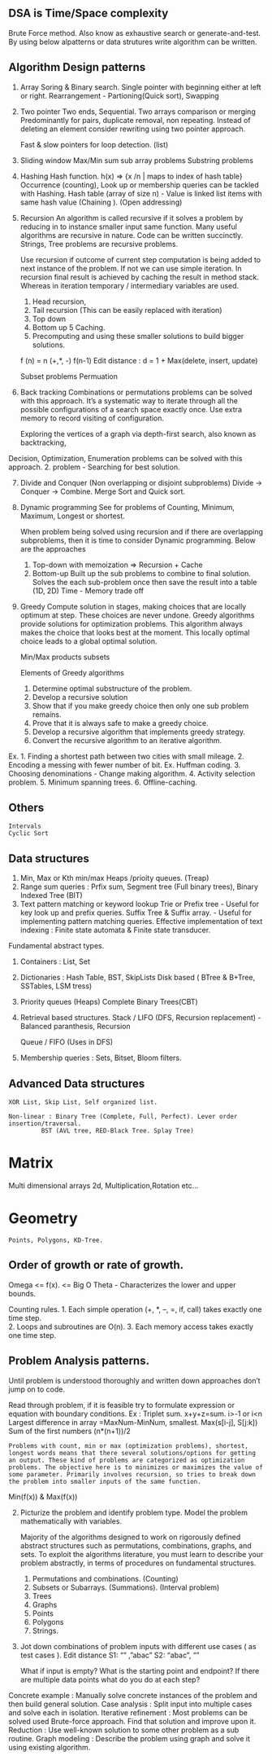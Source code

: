## DSA is Time/Space complexity

Brute Force method. Also know as exhaustive search or generate-and-test. By using below alpatterns or data strutures write algorithm can be written.

## Algorithm Design patterns 
1. Array 
	Soring & Binary search.
	Single pointer with beginning either at left or right.
	Rearrangement - Partioning(Quick sort),  Swapping

2. Two pointer
	 Two ends, Sequential.
	 Two arrays comparison or merging
	 Predominantly for pairs, duplicate removal, non repeating.
	 Instead of deleting an element consider rewriting using two pointer approach.

	 Fast & slow pointers for loop detection. (list)

3. Sliding window 
	Max/Min sum sub array problems
	Substring problems

4. Hashing
	Hash function.  h(x) => {x /n |  maps to index of hash table}
	Occurrence (counting), Look up or membership queries can be tackled with Hashing.
	Hash table (array of size n) - Value is linked list items with same hash value (Chaining ). (Open addressing) 

5. Recursion
	An algorithm is called recursive if it solves a problem by reducing in to instance smaller input same function. Many useful algorithms are recursive in nature. Code can be written succinctly.  Strings, Tree problems are recursive problems.

	Use recursion if outcome of current step computation is being added to next instance of the problem. If not we can use simple iteration. In recursion final result is achieved by caching the result in method stack. Whereas in iteration temporary / intermediary variables are used.

	1. Head recursion,
	2. Tail recursion (This can be easily replaced with iteration)
	3. Top down
	4. Bottom up
	5 Caching.
	6. Precomputing and using these smaller solutions to build bigger solutions.
	
	f (n) = n   (+,*, -)  f(n-1)
 	Edit distance :     d = 1 + Max(delete, insert, update)


	Subset problems
	Permuation

6. Back tracking 
	Combinations or permutations problems can be solved with this approach. It’s a systematic way to iterate through all the possible configurations of a search space exactly once. Use extra memory to record visiting of configuration.

	Exploring the vertices of a graph via depth-first search, also known as backtracking,

Decision, Optimization, Enumeration problems can be solved with this approach.	2. problem - Searching for best solution.



7. Divide and Conquer
	(Non overlapping or disjoint subproblems)
	Divide -> Conquer -> Combine.
  	Merge Sort and Quick sort.

8. Dynamic programming
	See for problems of Counting, Minimum, Maximum, Longest or shortest.

	When problem being solved using recursion and if there are overlapping subproblems, then it is time to consider Dynamic programming. Below are the approaches
	1. Top-down with memoization =>  Recursion + Cache
	2.  Bottom-up Built up the sub problems to combine to final solution. Solves the each sub-problem once then save the result into a table (1D, 2D)
	Time - Memory trade off

9. Greedy
	Compute solution in stages, making choices that are locally optimum at step. These choices are never undone. Greedy algorithms provide solutions for optimization problems. This algorithm always makes the choice that looks best at the moment. This locally optimal choice leads to a global optimal solution.

	Min/Max products subsets
	
	Elements of Greedy algorithms
	1. Determine optimal substructure of the problem.
	2. Develop a recursive solution 
	3. Show that if you make greedy choice then only one sub problem remains. 
	4. Prove that it is always safe to make a greedy choice. 
	5. Develop a recursive algorithm that implements greedy strategy. 
	6. Convert the recursive algorithm to an iterative algorithm. 

 Ex. 	1. Finding a shortest path between two cities with small mileage.
	2. Encoding a messing with fewer number of bit. Ex. Huffman coding.	
	3. Choosing denominations - Change making algorithm.
	4. Activity selection problem.
	5. Minimum spanning trees. 
	6. Offline-caching.


## Others 
	Intervals
	Cyclic Sort




## Data structures
1. Min, Max or Kth min/max Heaps /prioity queues. (Treap)
2. Range sum queries :  Prfix sum, Segment tree (Full binary trees), Binary Indexed Tree (BIT)
3. Text pattern matching or keyword lookup
	Trie or Prefix tree - Useful for key look up and prefix queries.
	Suffix Tree & Suffix array. - Useful for implementing pattern matching queries.
	Effective implementation of text indexing : Finite state automata & Finite state transducer.

Fundamental abstract types. 
1. Containers : List, Set
2. Dictionaries : 
   		Hash Table, BST, SkipLists
		Disk based ( BTree & B+Tree, SSTables, LSM tress)
3. Priority queues (Heaps)
	Complete Binary Trees(CBT)

4. Retrieval based structures.
	Stack / LIFO  (DFS, Recursion replacement)
		- Balanced paranthesis, Recursion

	Queue /  FIFO  (Uses in DFS)

5. Membership queries : Sets, Bitset, Bloom filters.


## Advanced Data structures
	XOR List, Skip List, Self organized list.

	Non-linear : Binary Tree (Complete, Full, Perfect). Lever order insertion/traversal.
			 BST (AVL tree, RED-Black Tree. Splay Tree)

# Matrix 
Multi dimensional arrays
2d,
Multiplication,Rotation etc...

# Geometry
	Points, Polygons, KD-Tree.



## Order of growth or rate of growth.

Omega <=   f(x). <=  Big O
Theta  - Characterizes the lower and upper bounds.

Counting rules.
	1.  Each simple operation (+, *, –, =, if, call) takes exactly one time step. 	
    2.  Loops and subroutines are O(n). 
	3. Each memory access takes exactly one time step.

## Problem Analysis patterns.

Until problem is understood thoroughly and written down approaches don’t jump on to code.

Read through problem, if it is feasible try to formulate expression or equation with boundary conditions.
	Ex :
	Triplet sum. x+y+z=sum. 	i>-1 or i<n
	 Largest difference in array =MaxNum-MinNum, smallest.
	Max(s[i-j], S[j:k])
	Sum of the first numbers (n*(n+1))/2

	Problems with count, min or max (optimization problems), shortest, longest words means that there several solutions/options for getting an output. These kind of problems are categorized as optimization problems. The objective here is to minimizes or maximizes the value of some parameter. Primarily involves recursion, so tries to break down the problem into smaller inputs of the same function.

   Min(f(x)) &  Max(f(x))

2.  Picturize the problem and identify problem type. Model the problem mathematically with variables.

	Majority of the algorithms designed to work on rigorously defined abstract structures such as permutations, combinations, graphs, and sets. To exploit the algorithms literature, you must learn to describe your problem abstractly, in terms of procedures on fundamental structures.

	1. Permutations and combinations. (Counting)
	2. Subsets or Subarrays. (Summations). (Interval problem)
	3. Trees
	4. Graphs 
	5. Points
	6. Polygons
	7. Strings.

3.	Jot down combinations of problem inputs with different use cases ( as test cases ).
	Edit distance 
	S1:  “”	,”abac”
	S2:  “abac”,    “” 
	
	What if input is empty?
	What is the starting point and endpoint?
	If there are multiple data points what do you do at each step?

Concrete example : Manually solve concrete instances of the problem and then build general solution.
Case analysis : Split input into multiple cases and solve each in isolation.
Iterative refinement : Most problems can be solved used Brute-force approach. Find that solution and improve upon it.
Reduction :  Use well-known solution to some other problem as a sub routine.
Graph modeling : Describe the problem using graph and solve it using existing algorithm.